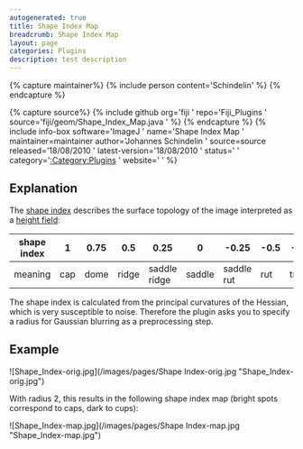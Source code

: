 ```yaml
---
autogenerated: true
title: Shape Index Map
breadcrumb: Shape Index Map
layout: page
categories: Plugins
description: test description
---
```



{% capture maintainer%}
{% include person content='Schindelin' %}
{% endcapture %}

{% capture source%}
{% include github org='fiji ' repo='Fiji\_Plugins ' source='fiji/geom/Shape\_Index\_Map.java ' %}
{% endcapture %}
{% include info-box software='ImageJ ' name='Shape Index Map ' maintainer=maintainer author='Johannes Schindelin ' source=source released='18/08/2010 ' latest-version='18/08/2010 ' status=' ' category='[:Category:Plugins](_Category_Plugins ) ' website=' ' %}

## Explanation

The [shape index](http://journals.cambridge.org/action/displayAbstract?fromPage=online&aid=6820324) describes the surface topology of the image interpreted as a [height field](3D_Surface_Plot ):

| shape index | 1   | 0.75 | 0.5   | 0.25         | 0      | \-0.25     | \-0.5 | \-0.75 | \-1 |
| ----------- | --- | ---- | ----- | ------------ | ------ | ---------- | ----- | ------ | --- |
| meaning     | cap | dome | ridge | saddle ridge | saddle | saddle rut | rut   | trough | cup |

The shape index is calculated from the principal curvatures of the Hessian, which is very susceptible to noise. Therefore the plugin asks you to specify a radius for Gaussian blurring as a preprocessing step.

## Example

![Shape\_Index-orig.jpg](/images/pages/Shape Index-orig.jpg "Shape_Index-orig.jpg")

With radius 2, this results in the following shape index map (bright spots correspond to caps, dark to cups):

![Shape\_Index-map.jpg](/images/pages/Shape Index-map.jpg "Shape_Index-map.jpg")


